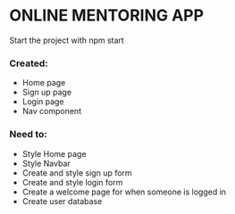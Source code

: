 # ONLINE MENTORING APP

Start the project with npm start

### Created:

- Home page
- Sign up page
- Login page
- Nav component

### Need to:

- Style Home page
- Style Navbar
- Create and style sign up form
- Create and style login form
- Create a welcome page for when someone is logged in
- Create user database
